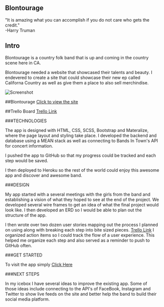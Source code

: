 ## Blontourage
   

"It is amazing what you can accomplish if you do not care who gets the credit."   
-Harry Truman

## Intro

Blontourage is a country folk band that is up and coming in the country scene here in CA.    

Blontourage needed a website that showcased their talents and beauty. I endevered to create a site that could showcase their new ep called Californa Country as well as give them a place to also sell merchindise.  
  

![Screenshot](public/assets/img/screenshot.png)  


  

##Blontourage
[Click to view the site](https://glacial-bastion-98362.herokuapp.com/)
  
##Trello Board 
[Trello Link](https://trello.com/b/dab6lDJj/blontourage)

###TECHNOLOGIES

The app is designed with HTML, CSS, SCSS, Bootstrap and Materalize, where the page layout and styling take place. I developed the backend and database using a MEAN stack as well as connecting to Bands In Town's API for concert information.  

I pushed the app to GitHub so that my progress could be tracked and each step would be saved.    

I then deployed to Heroku so the rest of the world could enjoy this awesome app and discover and awesome band.  

###DESIGN

My app started with a several meetings with the girls from the band and establishing a vision of what they hoped to see at the end of the project. We developed several wire frames to get an idea of what the final project would
look like. I then developed an ERD so I would be able to plan out the structure of the app.    
  
I then wrote over two dozen user stories mapping out the process I planned on using along with breaking each step into bite sized pieces. [Trello Link](https://trello.com/b/dab6lDJj/blontourage) I organized action items so I could track the flow of a user experience. This helped me 
organize each step and also served as a reminder to push to GitHub often.

###GET STARTED

To visit the app simply [Click Here](https://secure-bastion-77910.herokuapp.com/)

###NEXT STEPS

In my icebox I have several ideas to improve the existing app. Some of those ideas include connecting to the API's of FaceBook, Instagram and Twitter to show live feeds on the site and better help the band to build their social media platform.      

